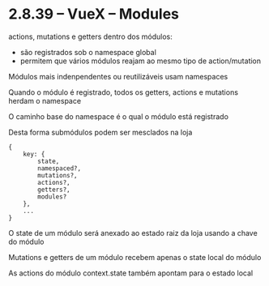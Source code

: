 # 2.8.39 – VueX – Modules

actions, mutations e getters dentro dos módulos:
- são registrados sob o namespace global
- permitem que vários módulos reajam ao mesmo tipo de action/mutation

Módulos mais indenpendentes ou reutilizáveis usam namespaces

Quando o módulo é registrado, todos os getters, actions e mutations herdam o namespace

O caminho base do namespace é o qual o módulo está registrado

Desta forma submódulos podem ser mesclados na loja

```
{
    key: {
        state,
        namespaced?,
        mutations?,
        actions?,
        getters?,
        modules?
    },
    ...
}
```

O state de um módulo será anexado ao estado raiz da loja usando a chave do módulo

Mutations e getters de um módulo recebem apenas o state local do módulo

As actions do módulo context.state também apontam para o estado local
